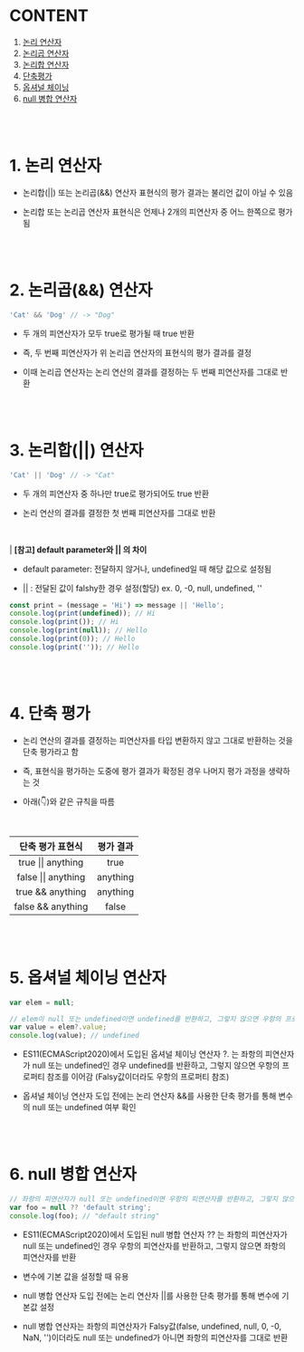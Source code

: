 # CONTENT

1. [논리 연산자](#1-논리-연산자)
2. [논리곱 연산자](#2-논리곱-연산자)
3. [논리합 연산자](#3-논리합-연산자)
4. [단축평가](#4-단축-평가)
5. [옵셔널 체이닝](#5-옵셔널-체이닝-연산자)
6. [null 병합 연산자](#6-null-병합-연산자)

<br /><br />

# 1. 논리 연산자

- 논리합(||) 또는 논리곱(&&) 연산자 표현식의 평가 결과는 불리언 값이 아닐 수 있음

- 논리합 또는 논리곱 연산자 표현식은 언제나 2개의 피연산자 중 어느 한쪽으로 평가됨

<br /><br />

# 2. 논리곱(&&) 연산자

```javascript
'Cat' && 'Dog' // -> "Dog"
```

- 두 개의 피연산자가 모두 true로 평가될 때 true 반환

- 즉, 두 번째 피연산자가 위 논리곱 연산자의 표현식의 평가 결과를 결정

- 이때 논리곱 연산자는 논리 연산의 결과를 결정하는 두 번째 피연산자를 그대로 반환

<br /><br />

# 3. 논리합(||) 연산자

```javascript
'Cat' || 'Dog' // -> "Cat"
```

- 두 개의 피연산자 중 하나만 true로 평가되어도 true 반환

- 논리 연산의 결과를 결정한 첫 번째 피연산자를 그대로 반환

<br />

| **[참고] default parameter와 || 의 차이**

- default parameter: 전달하지 않거나, undefined일 때 해당 값으로 설정됨

- || : 전달된 값이 falshy한 경우 설정(할당) ex. 0, -0, null, undefined, ''

```javascript
const print = (message = 'Hi') => message || 'Hello';
console.log(print(undefined)); // Hi
console.log(print()); // Hi
console.log(print(null)); // Hello
console.log(print(0)); // Hello
console.log(print('')); // Hello
```

<br /><br />

# 4. 단축 평가

- 논리 연산의 결과를 결정하는 피연산자를 타입 변환하지 않고 그대로 반환하는 것을 단축 평가라고 함

- 즉, 표현식을 평가하는 도중에 평가 결과가 확정된 경우 나머지 평가 과정을 생략하는 것

- 아래(👇)와 같은 규칙을 따름

<br />

| 단축 평가 표현식 | 평가 결과 |
| :---: | :---: |
| true \|\| anything | true |
| false \|\| anything | anything |
| true && anything | anything |
| false && anything | false |

<br /><br />

# 5. 옵셔널 체이닝 연산자

```javascript
var elem = null;

// elem이 null 또는 undefined이면 undefined를 반환하고, 그렇지 않으면 우항의 프로퍼티 참조를 이어간다.
var value = elem?.value;
console.log(value); // undefined
```

- ES11(ECMAScript2020)에서 도입된 옵셔널 체이닝 연산자 ?. 는 좌항의 피연산자가 null 또는 undefined인 경우 undefined를 반환하고, 그렇지 않으면 우항의 프로퍼티 참조를 이어감 (Falsy값이더라도 우항의 프로퍼티 참조)

- 옵셔널 체이닝 연산자 도입 전에는 논리 연산자 &&를 사용한 단축 평가를 통해 변수의 null 또는 undefined 여부 확인

<br /><br />

# 6. null 병합 연산자

```javascript
// 좌항의 피연산자가 null 또는 undefined이면 우항의 피연산자를 반환하고, 그렇지 않으면 좌항의 피연산자를 반환한다.
var foo = null ?? 'default string';
console.log(foo); // "default string"
```

- ES11(ECMAScript2020)에서 도입된 null 병합 연산자 ?? 는 좌항의 피연산자가 null 또는 undefined인 경우 우항의 피연산자를 반환하고, 그렇지 않으면 좌항의 피연산자를 반환


- 변수에 기본 값을 설정할 때 유용


- null 병합 연산자 도입 전에는 논리 연산자 ||를 사용한 단축 평가를 통해 변수에 기본값 설정


- null 병합 연산자는 좌항의 피연산자가 Falsy값(false, undefined, null, 0, -0, NaN, '')이더라도 null 또는 undefined가 아니면 좌항의 피연산자를 그대로 반환